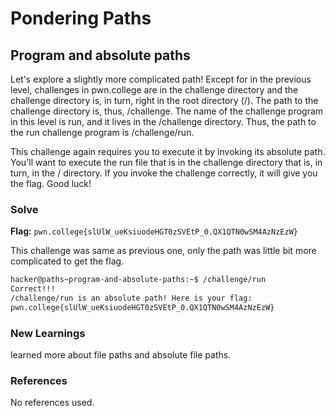 # Pondering Paths

## Program and absolute paths
Let's explore a slightly more complicated path! Except for in the previous level, challenges in pwn.college are in the challenge directory and the challenge directory is, in turn, right in the root directory (/). The path to the challenge directory is, thus, /challenge. The name of the challenge program in this level is run, and it lives in the /challenge directory. Thus, the path to the run challenge program is /challenge/run.

This challenge again requires you to execute it by invoking its absolute path. You'll want to execute the run file that is in the challenge directory that is, in turn, in the / directory. If you invoke the challenge correctly, it will give you the flag. Good luck!

### Solve
**Flag:** `pwn.college{slUlW_ueKsiuodeHGT0zSVEtP_0.QX1QTN0wSM4AzNzEzW}`

This challenge was same as previous one, only the path was little bit more complicated to get the flag.

```bash
hacker@paths~program-and-absolute-paths:~$ /challenge/run
Correct!!!
/challenge/run is an absolute path! Here is your flag:
pwn.college{slUlW_ueKsiuodeHGT0zSVEtP_0.QX1QTN0wSM4AzNzEzW}
```

### New Learnings
learned more about file paths and absolute file paths.

### References 
No references used.



